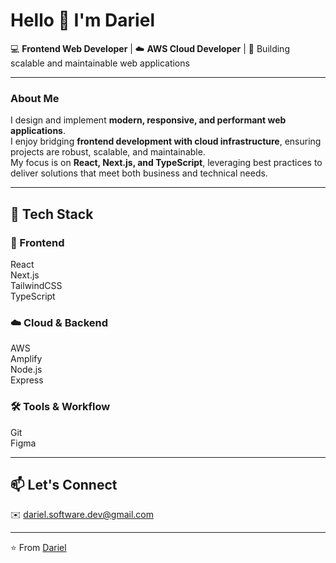 # Hello 👋 I'm Dariel  

💻 **Frontend Web Developer** | ☁️ **AWS Cloud Developer** | 🚀 Building scalable and maintainable web applications  

---

### About Me  
I design and implement **modern, responsive, and performant web applications**.  
I enjoy bridging **frontend development with cloud infrastructure**, ensuring projects are robust, scalable, and maintainable.  
My focus is on **React, Next.js, and TypeScript**, leveraging best practices to deliver solutions that meet both business and technical needs.  

---

## 🚀 Tech Stack  

### 🎨 Frontend  
React    
Next.js  
TailwindCSS   
TypeScript  

### ☁️ Cloud & Backend  
AWS   
Amplify    
Node.js   
Express   

### 🛠️ Tools & Workflow  
Git   
Figma   

---

## 📫 Let's Connect  

✉️ dariel.software.dev@gmail.com  

---

⭐️ From [Dariel](https://github.com/Axodaraph)  
